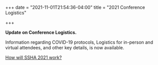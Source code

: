 +++
date = "2021-11-01T21:54:36-04:00"
title = "2021 Conference Logistics"

+++

**Update on Conference Logistics.**  

Information regarding COVID-19 protocols, Logistics for in-person and virtual attendees, and other key details, is now available.  

<a href="https://ssha.org/news/" target="_blank">How will SSHA 2021 work?</a>